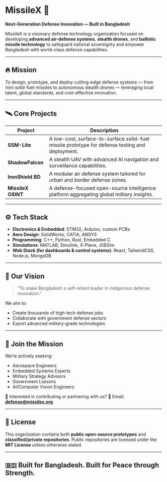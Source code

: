 # MissileX 🚀

**Next-Generation Defense Innovation — Built in Bangladesh**

MissileX is a visionary defense technology organization focused on developing **advanced air-defense systems**, **stealth drones**, and **ballistic missile technology** to safeguard national sovereignty and empower Bangladesh with world-class defense capabilities.

---

## 🔥 Mission

To design, prototype, and deploy cutting-edge defense systems — from mini solid-fuel missiles to autonomous stealth drones — leveraging local talent, global standards, and cost-effective innovation.

---

## 🛰️ Core Projects

| Project              | Description                                                                 |
|----------------------|-----------------------------------------------------------------------------|
| **SSM-Lite**         | A low-cost, surface-to-surface solid-fuel missile prototype for defense testing and deployment. |
| **ShadowFalcon**     | A stealth UAV with advanced AI navigation and surveillance capabilities.     |
| **IronShield BD**    | A modular air defense system tailored for urban and border defense zones.    |
| **MissileX OSINT**   | A defense-focused open-source intelligence platform aggregating global military insights. |

---

## ⚙️ Tech Stack

- **Electronics & Embedded**: STM32, Arduino, custom PCBs
- **Aero Design**: SolidWorks, CATIA, ANSYS
- **Programming**: C++, Python, Rust, Embedded C
- **Simulations**: MATLAB, Simulink, X-Plane, JSBSim
- **Web Stack (for dashboards & control systems)**: React, TailwindCSS, Node.js, MongoDB

---

## 🧠 Our Vision

> "To make Bangladesh a self-reliant leader in indigenous defense innovation."

We aim to:
- Create thousands of high-tech defense jobs
- Collaborate with government defense sectors
- Export advanced military-grade technologies

---

## 🤝 Join the Mission

We’re actively seeking:
- Aerospace Engineers
- Embedded Systems Experts
- Military Strategy Advisors
- Government Liaisons
- AI/Computer Vision Engineers

👥 Interested in contributing or partnering with us?
📧 Email: **defense@missilex.org**

---

## 📄 License

This organization contains both **public open-source prototypes** and **classified/private repositories**. Public repositories are licensed under the **MIT License** unless otherwise stated.

---

## 🇧🇩 Built for Bangladesh. Built for Peace through Strength.
